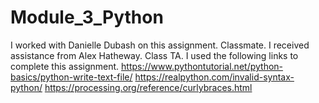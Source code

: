 # Module_3_Python
I worked with Danielle Dubash on this assignment. Classmate.
I received assistance from Alex Hatheway. Class TA. 
I used the following links to complete this assignment.
https://www.pythontutorial.net/python-basics/python-write-text-file/
https://realpython.com/invalid-syntax-python/
https://processing.org/reference/curlybraces.html
